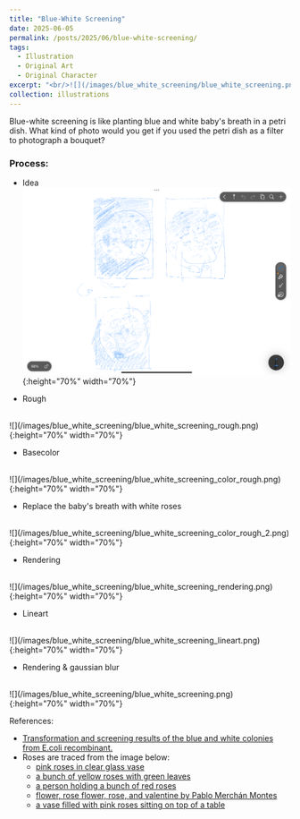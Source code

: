 ```yaml
---
title: "Blue-White Screening"
date: 2025-06-05
permalink: /posts/2025/06/blue-white-screening/
tags:
  - Illustration
  - Original Art
  - Original Character
excerpt: "<br/>![](/images/blue_white_screening/blue_white_screening.png)"
collection: illustrations
---
```


Blue-white screening is like planting blue and white baby's breath in a petri dish. What kind of photo would you get if you used the petri dish as a filter to photograph a bouquet?

### Process: 

* Idea
    <br>
![](/images/blue_white_screening/blue_white_screening_idea.png){:height="70%" width="70%"}

* Rough
<br>
![](/images/blue_white_screening/blue_white_screening_rough.png){:height="70%" width="70%"}

* Basecolor
<br>
![](/images/blue_white_screening/blue_white_screening_color_rough.png){:height="70%" width="70%"}

* Replace the baby's breath with white roses
<br>
![](/images/blue_white_screening/blue_white_screening_color_rough_2.png){:height="70%" width="70%"}

* Rendering
<br>
![](/images/blue_white_screening/blue_white_screening_rendering.png){:height="70%" width="70%"}

* Lineart
<br>
![](/images/blue_white_screening/blue_white_screening_lineart.png){:height="70%" width="70%"}

* Rendering & gaussian blur
<br>
![](/images/blue_white_screening/blue_white_screening.png){:height="70%" width="70%"}

References:
- [Transformation and screening results of the blue and white colonies from E.coli recombinant.](https://www.researchgate.net/publication/337085421/figure/fig2/AS:822615509852167@1573138229751/Transformation-and-screening-results-of-the-blue-and-white-colonies-from-Ecoli.jpg)
- Roses are traced from the image below:
    - [pink roses in clear glass vase](https://images.unsplash.com/photo-1585151204136-4bd4244e1270?q=80&w=3024&auto=format&fit=crop&ixlib=rb-4.1.0&ixid=M3wxMjA3fDB8MHxwaG90by1wYWdlfHx8fGVufDB8fHx8fA%3D%3D)
    - [a bunch of yellow roses with green leaves](https://images.unsplash.com/photo-1712258091854-ac9460506a76?q=80&w=3720&auto=format&fit=crop&ixlib=rb-4.1.0&ixid=M3wxMjA3fDB8MHxwaG90by1wYWdlfHx8fGVufDB8fHx8fA%3D%3D)
    - [a person holding a bunch of red roses](https://plus.unsplash.com/premium_photo-1673809129994-258a489a5f09?q=80&w=3987&auto=format&fit=crop&ixlib=rb-4.1.0&ixid=M3wxMjA3fDB8MHxwaG90by1wYWdlfHx8fGVufDB8fHx8fA%3D%3D)
    - [flower, rose flower, rose, and valentine by Pablo Merchán Montes](https://plus.unsplash.com/premium_photo-1703689533862-166b2986cf8a?q=80&w=3855&auto=format&fit=crop&ixlib=rb-4.1.0&ixid=M3wxMjA3fDB8MHxwaG90by1wYWdlfHx8fGVufDB8fHx8fA%3D%3D)
    - [a vase filled with pink roses sitting on top of a table](https://images.unsplash.com/photo-1686424735290-ea6ac590983c?q=80&w=3456&auto=format&fit=crop&ixlib=rb-4.1.0&ixid=M3wxMjA3fDB8MHxwaG90by1wYWdlfHx8fGVufDB8fHx8fA%3D%3D)